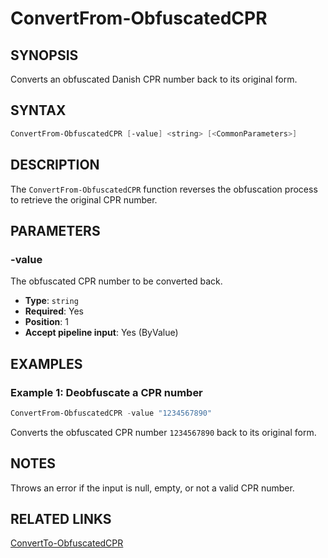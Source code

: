 # ConvertFrom-ObfuscatedCPR

## SYNOPSIS
Converts an obfuscated Danish CPR number back to its original form.

## SYNTAX
```powershell
ConvertFrom-ObfuscatedCPR [-value] <string> [<CommonParameters>]
```

## DESCRIPTION
The `ConvertFrom-ObfuscatedCPR` function reverses the obfuscation process to retrieve the original CPR number.

## PARAMETERS
### -value
The obfuscated CPR number to be converted back.

- **Type**: `string`
- **Required**: Yes
- **Position**: 1
- **Accept pipeline input**: Yes (ByValue)

## EXAMPLES
### Example 1: Deobfuscate a CPR number
```powershell
ConvertFrom-ObfuscatedCPR -value "1234567890"
```
Converts the obfuscated CPR number `1234567890` back to its original form.

## NOTES
Throws an error if the input is null, empty, or not a valid CPR number.

## RELATED LINKS
[ConvertTo-ObfuscatedCPR](ConvertTo-ObfuscatedCPR.md)

